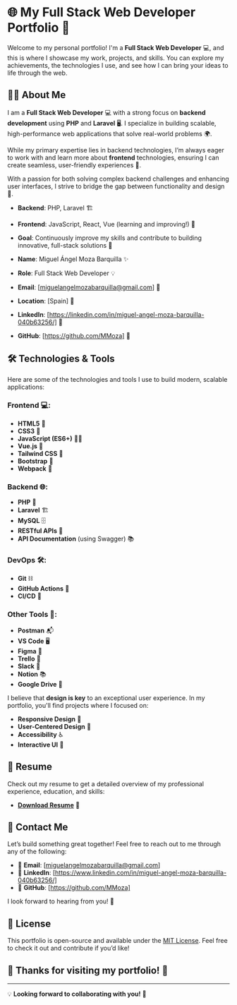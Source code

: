 # 🌐 **My Full Stack Web Developer Portfolio** 🚀

Welcome to my personal portfolio! I'm a **Full Stack Web Developer** 💻, and this is where I showcase my work, projects, and skills. You can explore my achievements, the technologies I use, and see how I can bring your ideas to life through the web.

## 👨‍💻 About Me

I am a **Full Stack Web Developer** 💻 with a strong focus on **backend development** using **PHP** and **Laravel** 🖥️. I specialize in building scalable, high-performance web applications that solve real-world problems 🌍. 

While my primary expertise lies in backend technologies, I’m always eager to work with and learn more about **frontend** technologies, ensuring I can create seamless, user-friendly experiences 🌱. 

With a passion for both solving complex backend challenges and enhancing user interfaces, I strive to bridge the gap between functionality and design 🔗.

- **Backend**: PHP, Laravel 🏗️
- **Frontend**: JavaScript, React, Vue (learning and improving!) 🌟
- **Goal**: Continuously improve my skills and contribute to building innovative, full-stack solutions 🚀

- **Name**: Miguel Ángel Moza Barquilla ✨
- **Role**: Full Stack Web Developer 💡
- **Email**: [miguelangelmozabarquilla@gmail.com] 📧
- **Location**: [Spain] 📍
- **LinkedIn**: [https://linkedin.com/in/miguel-angel-moza-barquilla-040b63256/] 🔗
- **GitHub**: [https://github.com/MMoza] 🐙

## 🛠️ Technologies & Tools

Here are some of the technologies and tools I use to build modern, scalable applications:

### Frontend 💻:
- **HTML5** 🎨
- **CSS3** 💅
- **JavaScript (ES6+)** 🧑‍💻
- **Vue.js** 🌱
- **Tailwind CSS** 🦄
- **Bootstrap** 🚀
- **Webpack** 🚧

### Backend 🌐:
- **PHP** 🧰
- **Laravel** 🏗️
- **MySQL** 🗄️
- **RESTful APIs** 🔌
- **API Documentation** (using Swagger) 📚

### DevOps 🛠️:
- **Git** ⛓️
- **GitHub Actions** 🔧
- **CI/CD** 🚀

### Other Tools 🔧:
- **Postman** 📬
- **VS Code** 🖥️
- **Figma** 🎨
- **Trello** 📝
- **Slack** 💬
- **Notion** 📚
- **Google Drive** 📁


I believe that **design is key** to an exceptional user experience. In my portfolio, you'll find projects where I focused on:
- **Responsive Design** 📱
- **User-Centered Design** 👥
- **Accessibility** ♿
- **Interactive UI** 🔲

## 📑 Resume

Check out my resume to get a detailed overview of my professional experience, education, and skills:

- **[Download Resume](./assets/files/CV_FS_EN_221124_2s.pdf)** 📄

## 📢 Contact Me

Let’s build something great together! Feel free to reach out to me through any of the following:

- 📧 **Email**: [miguelangelmozabarquilla@gmail.com]
- 🔗 **LinkedIn**: [https://www.linkedin.com/in/miguel-angel-moza-barquilla-040b63256/]
- 🐙 **GitHub**: [https://github.com/MMoza]

I look forward to hearing from you! 🌱

## 📝 License

This portfolio is open-source and available under the [MIT License](LICENSE). Feel free to check it out and contribute if you’d like!

## 🙌 Thanks for visiting my portfolio! 🎉

---

💡 **Looking forward to collaborating with you!** 🚀